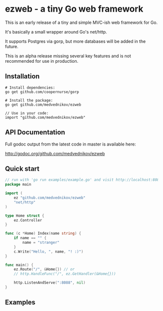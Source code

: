 # ezweb - a tiny Go web framework #

This is an early release of a tiny and simple MVC-ish web framework for Go.

It's basically a small wrapper around Go's net/http.

It supports Postgres via gorp, but more databases will be added in the future.

This is an alpha release missing several key features and is not recommended for use in production.

## Installation ##

    # Install dependencies:
    go get github.com/coopernurse/gorp

    # Install the package:
    go get github.com/medvednikov/ezweb
	    
    // Use in your code:
    import "github.com/medvednikov/ezweb"


## API Documentation ##

Full godoc output from the latest code in master is available here:

http://godoc.org/github.com/medvednikov/ezweb


## Quick start ##

```go
// run with 'go run examples/example.go' and visit http://localhost:8088/
package main

import (
	ez "github.com/medvednikov/ezweb"
	"net/http"
)

type Home struct {
	ez.Controller
}

func (c *Home) Index(name string) {
	if name == "" {
		name = "stranger"
	}
	c.Write("Hello, ", name, "! :)")
}

func main() {
	ez.Route("/", &Home{}) // or
	// http.HandleFunc("/", ez.GetHandler(&Home{}))

	http.ListenAndServe(":8088", nil)
}
```

## Examples ##

```go

```







 
